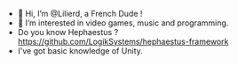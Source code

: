 - 👋 Hi, I’m @Lilierd, a French Dude !
- 👀 I’m interested in video games, music and programming.
- Do you know Hephaestus ? https://github.com/LogikSystems/hephaestus-framework
- I've got basic knowledge of Unity.

<!---
Lilierd/Lilierd is a ✨ special ✨ repository because its `README.md` (this file) appears on your GitHub profile.
You can click the Preview link to take a look at your changes.
--->
